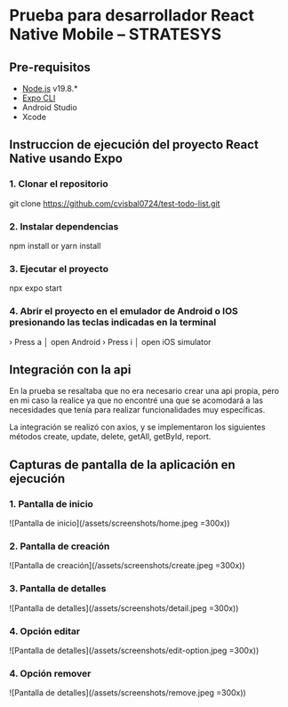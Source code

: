 # Prueba para desarrollador React Native Mobile – STRATESYS

## Pre-requisitos
- [Node.js](https://nodejs.org/es) v19.8.*
- [Expo CLI](https://docs.expo.dev/)
- Android Studio
- Xcode

## Instruccion de ejecución del proyecto React Native usando Expo

### 1. Clonar el repositorio

git clone https://github.com/cvisbal0724/test-todo-list.git


### 2. Instalar dependencias

npm install or yarn install


### 3. Ejecutar el proyecto

npx expo start


### 4. Abrir el proyecto en el emulador de Android o IOS presionando las teclas indicadas en la terminal

› Press a │ open Android
› Press i │ open iOS simulator

## Integración con la api

En la prueba se resaltaba que no era necesario crear una api propia, pero en mi caso la realice ya que no encontré una que se acomodará a las necesidades que tenía para realizar funcionalidades muy específicas.

La integración se realizó con axios, y se implementaron los siguientes métodos create, update, delete, getAll, getById, report.

## Capturas de pantalla de la aplicación en ejecución

### 1. Pantalla de inicio
![Pantalla de inicio](/assets/screenshots/home.jpeg =300x))

### 2. Pantalla de creación
![Pantalla de creación](/assets/screenshots/create.jpeg =300x))

### 3. Pantalla de detalles
![Pantalla de detalles](/assets/screenshots/detail.jpeg =300x))

### 4. Opción editar
![Pantalla de detalles](/assets/screenshots/edit-option.jpeg =300x))

### 4. Opción remover
![Pantalla de detalles](/assets/screenshots/remove.jpeg =300x))
